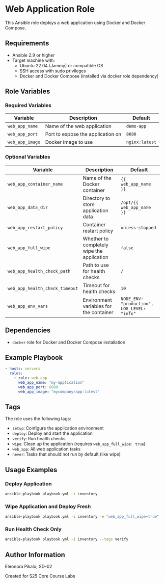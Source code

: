 # Web Application Role

This Ansible role deploys a web application using Docker and Docker Compose.

## Requirements

- Ansible 2.9 or higher
- Target machine with:
  - Ubuntu 22.04 (Jammy) or compatible OS
  - SSH access with sudo privileges
  - Docker and Docker Compose (installed via docker role dependency)

## Role Variables

### Required Variables

| Variable | Description | Default |
|----------|-------------|---------|
| `web_app_name` | Name of the web application | `demo-app` |
| `web_app_port` | Port to expose the application on | `8080` |
| `web_app_image` | Docker image to use | `nginx:latest` |

### Optional Variables

| Variable | Description | Default |
|----------|-------------|---------|
| `web_app_container_name` | Name of the Docker container | `{{ web_app_name }}` |
| `web_app_data_dir` | Directory to store application data | `/opt/{{ web_app_name }}` |
| `web_app_restart_policy` | Container restart policy | `unless-stopped` |
| `web_app_full_wipe` | Whether to completely wipe the application | `false` |
| `web_app_health_check_path` | Path to use for health checks | `/` |
| `web_app_health_check_timeout` | Timeout for health checks | `10` |
| `web_app_env_vars` | Environment variables for the container | `NODE_ENV: "production", LOG_LEVEL: "info"` |

## Dependencies

- `docker` role for Docker and Docker Compose installation

## Example Playbook

```yaml
- hosts: servers
  roles:
    - role: web_app
      web_app_name: "my-application"
      web_app_port: 8080
      web_app_image: "mycompany/app:latest"
```

## Tags

The role uses the following tags:

- `setup`: Configure the application environment
- `deploy`: Deploy and start the application
- `verify`: Run health checks
- `wipe`: Clean up the application (requires `web_app_full_wipe: true`)
- `web_app`: All web application tasks
- `never`: Tasks that should not run by default (like wipe)

## Usage Examples

### Deploy Application

```bash
ansible-playbook playbook.yml -i inventory
```

### Wipe Application and Deploy Fresh

```bash
ansible-playbook playbook.yml -i inventory -e "web_app_full_wipe=true" --tags wipe,setup,deploy
```

### Run Health Check Only

```bash
ansible-playbook playbook.yml -i inventory --tags verify
```

## Author Information

Eleonora Pikalo, SD-02

Created for S25 Core Course Labs 